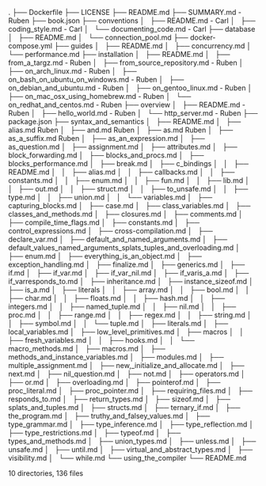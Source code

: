 .
├── Dockerfile
├── LICENSE
├── README.md
├── SUMMARY.md - Ruben
├── book.json
├── conventions
│   ├── README.md - Carl
│   ├── coding_style.md - Carl
│   └── documenting_code.md - Carl
├── database
│   ├── README.md
│   └── connection_pool.md
├── docker-compose.yml
├── guides
│   ├── README.md
│   ├── concurrency.md
│   └── performance.md
├── installation
│   ├── README.md
│   ├── from_a_targz.md - Ruben
│   ├── from_source_repository.md - Ruben
│   ├── on_arch_linux.md - Ruben
│   ├── on_bash_on_ubuntu_on_windows.md - Ruben
│   ├── on_debian_and_ubuntu.md - Ruben
│   ├── on_gentoo_linux.md - Ruben
│   ├── on_mac_osx_using_homebrew.md - Ruben
│   └── on_redhat_and_centos.md - Ruben
├── overview
│   ├── README.md - Ruben
│   ├── hello_world.md - Ruben
│   └── http_server.md - Ruben
├── package.json
├── syntax_and_semantics
│   ├── README.md
│   ├── alias.md Ruben
│   ├── and.md Ruben
│   ├── as.md Ruben
│   ├── as_a_suffix.md Ruben
│   ├── as_an_expression.md
│   ├── as_question.md
│   ├── assignment.md
│   ├── attributes.md
│   ├── block_forwarding.md
│   ├── blocks_and_procs.md
│   ├── blocks_performance.md
│   ├── break.md
│   ├── c_bindings
│   │   ├── README.md
│   │   ├── alias.md
│   │   ├── callbacks.md
│   │   ├── constants.md
│   │   ├── enum.md
│   │   ├── fun.md
│   │   ├── lib.md
│   │   ├── out.md
│   │   ├── struct.md
│   │   ├── to_unsafe.md
│   │   ├── type.md
│   │   ├── union.md
│   │   └── variables.md
│   ├── capturing_blocks.md
│   ├── case.md
│   ├── class_variables.md
│   ├── classes_and_methods.md
│   ├── closures.md
│   ├── comments.md
│   ├── compile_time_flags.md
│   ├── constants.md
│   ├── control_expressions.md
│   ├── cross-compilation.md
│   ├── declare_var.md
│   ├── default_and_named_arguments.md
│   ├── default_values_named_arguments_splats_tuples_and_overloading.md
│   ├── enum.md
│   ├── everything_is_an_object.md
│   ├── exception_handling.md
│   ├── finalize.md
│   ├── generics.md
│   ├── if.md
│   ├── if_var.md
│   ├── if_var_nil.md
│   ├── if_varis_a.md
│   ├── if_varresponds_to.md
│   ├── inheritance.md
│   ├── instance_sizeof.md
│   ├── is_a.md
│   ├── literals
│   │   ├── array.md
│   │   ├── bool.md
│   │   ├── char.md
│   │   ├── floats.md
│   │   ├── hash.md
│   │   ├── integers.md
│   │   ├── named_tuple.md
│   │   ├── nil.md
│   │   ├── proc.md
│   │   ├── range.md
│   │   ├── regex.md
│   │   ├── string.md
│   │   ├── symbol.md
│   │   └── tuple.md
│   ├── literals.md
│   ├── local_variables.md
│   ├── low_level_primitives.md
│   ├── macros
│   │   ├── fresh_variables.md
│   │   ├── hooks.md
│   │   └── macro_methods.md
│   ├── macros.md
│   ├── methods_and_instance_variables.md
│   ├── modules.md
│   ├── multiple_assignment.md
│   ├── new,_initialize_and_allocate.md
│   ├── next.md
│   ├── nil_question.md
│   ├── not.md
│   ├── operators.md
│   ├── or.md
│   ├── overloading.md
│   ├── pointerof.md
│   ├── proc_literal.md
│   ├── proc_pointer.md
│   ├── requiring_files.md
│   ├── responds_to.md
│   ├── return_types.md
│   ├── sizeof.md
│   ├── splats_and_tuples.md
│   ├── structs.md
│   ├── ternary_if.md
│   ├── the_program.md
│   ├── truthy_and_falsey_values.md
│   ├── type_grammar.md
│   ├── type_inference.md
│   ├── type_reflection.md
│   ├── type_restrictions.md
│   ├── typeof.md
│   ├── types_and_methods.md
│   ├── union_types.md
│   ├── unless.md
│   ├── unsafe.md
│   ├── until.md
│   ├── virtual_and_abstract_types.md
│   ├── visibility.md
│   └── while.md
└── using_the_compiler
    └── README.md

10 directories, 136 files

